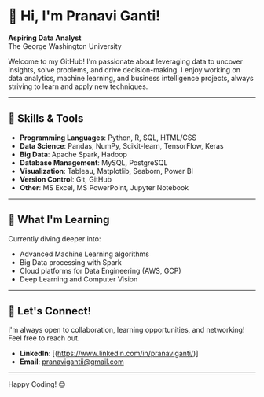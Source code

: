 # 👋 Hi, I'm Pranavi Ganti!

**Aspiring Data Analyst**  
The George Washington University

Welcome to my GitHub! I'm passionate about leveraging data to uncover insights, solve problems, and drive decision-making. I enjoy working on data analytics, machine learning, and business intelligence projects, always striving to learn and apply new techniques.

---

## 🔧 Skills & Tools

- **Programming Languages**: Python, R, SQL, HTML/CSS
- **Data Science**: Pandas, NumPy, Scikit-learn, TensorFlow, Keras
- **Big Data**: Apache Spark, Hadoop
- **Database Management**: MySQL, PostgreSQL
- **Visualization**: Tableau, Matplotlib, Seaborn, Power BI
- **Version Control**: Git, GitHub
- **Other**: MS Excel, MS PowerPoint, Jupyter Notebook

---

## 🧠 What I'm Learning

Currently diving deeper into:
- Advanced Machine Learning algorithms
- Big Data processing with Spark
- Cloud platforms for Data Engineering (AWS, GCP)
- Deep Learning and Computer Vision

---

## 🌱 Let's Connect!

I'm always open to collaboration, learning opportunities, and networking! Feel free to reach out.

- **LinkedIn**: [(https://www.linkedin.com/in/pranaviganti/)]
- **Email**: [pranavigantii@gmail.com](mailto:pranavigantii@gmail.com) 

---

Happy Coding! 😊
